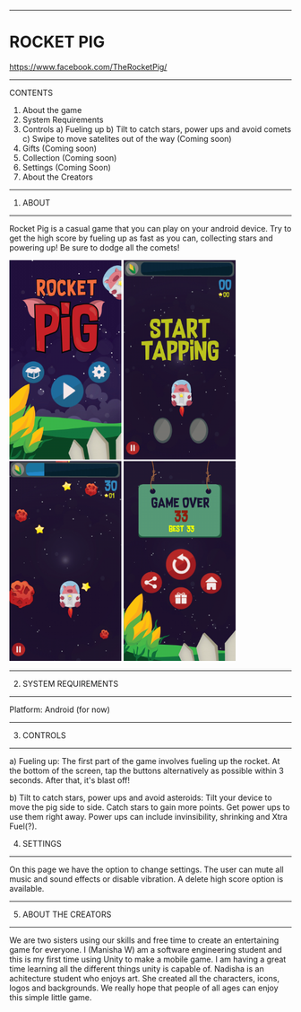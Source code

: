 _____________________________________________________________________________________
# ROCKET PIG
https://www.facebook.com/TheRocketPig/
_____________________________________________________________________________________

CONTENTS
1. About the game
2. System Requirements
3. Controls
  a) Fueling up
  b) Tilt to catch stars, power ups and avoid comets 
  c) Swipe to move satelites out of the way (Coming soon)
4. Gifts (Coming soon)
5. Collection (Coming soon)
6. Settings (Coming Soon)
7. About the Creators


_____________________________________________________________________________________
1) ABOUT
__________________
Rocket Pig is a casual game that you can play on your android device. Try to get the high score by fueling up as fast as you can, collecting stars and powering up! Be sure to dodge all the comets!

<img src="https://github.com/ManishaW/RocketPig/blob/master/screenshots/2.jpg" width="200" >            <img src="https://github.com/ManishaW/RocketPig/blob/master/screenshots/1.jpg" width="200" >            <img src="https://github.com/ManishaW/RocketPig/blob/master/screenshots/3.jpg" width="200" >            <img src="https://github.com/ManishaW/RocketPig/blob/master/screenshots/4.jpg" width="200" > 
_____________________________________________________________________________________

2) SYSTEM REQUIREMENTS
__________________
Platform: Android (for now)
_____________________________________________________________________________________

3) CONTROLS
__________________
a) Fueling up: 
The first part of the game involves fueling up the rocket. At the bottom of the screen, tap the buttons alternatively as possible within 3 seconds. After that, it's blast off!

b) Tilt to catch stars, power ups and avoid asteroids: 
Tilt your device to move the pig side to side. Catch stars to gain more points. Get power ups to use them right away. Power ups can include invinsibility, shrinking and Xtra Fuel(?). 

4) SETTINGS
__________________
On this page we have the option to change settings. The user can mute all music and sound effects or disable vibration. A delete high score option is available.

_____________________________________________________________________________________
5) ABOUT THE CREATORS
__________________
We are two sisters using our skills and free time to create an entertaining game for everyone. I (Manisha W) am a software engineering student and this is my first time using Unity to make a mobile game. I am having a great time learning all the different things unity is capable of.  Nadisha is an achitecture student who enjoys art. She created all the characters, icons, logos and backgrounds. We really hope that people of all ages can enjoy this simple little game. 
